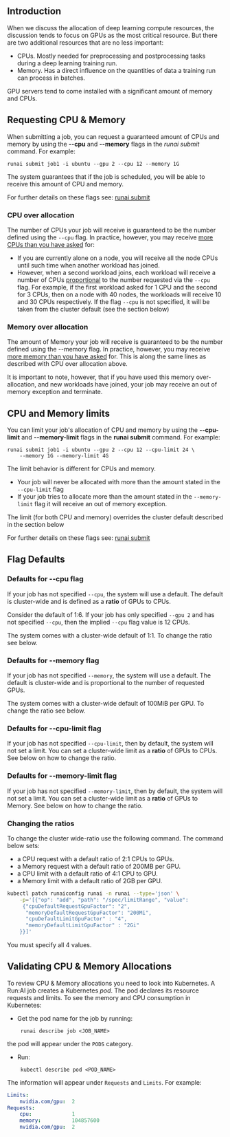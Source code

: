 ## Introduction

When we discuss the allocation of deep learning compute resources, the discussion tends to focus on GPUs as the most critical resource. But there are two additional resources that are no less important:

*   CPUs. Mostly needed for preprocessing and postprocessing tasks during a deep learning training run.
*   Memory. Has a direct influence on the quantities of data a training run can process in batches.

GPU servers tend to come installed with a significant amount of memory and CPUs.

## Requesting CPU & Memory

When submitting a job, you can request a guaranteed amount of CPUs and memory by using the __--cpu__ and __--memory__ flags in the _runai submit_ command. For example:

``` 
runai submit job1 -i ubuntu --gpu 2 --cpu 12 --memory 1G
```

The system guarantees that if the job is scheduled, you will be able to receive this amount of CPU and memory.

For further details on these flags see: [runai submit](../cli-reference/runai-submit.md)

### CPU over allocation

The number of CPUs your job will receive is guaranteed to be the number defined using the `--cpu` flag. In practice, however, you may receive <ins>more CPUs than you have asked</ins> for:

*   If you are currently alone on a node, you will receive all the node CPUs until such time when another workload has joined.
*   However, when a second workload joins, each workload will receive a number of CPUs <ins>proportional</ins> to the number requested via the `--cpu` flag. For example, if the first workload asked for 1 CPU and the second for 3 CPUs, then on a node with 40 nodes, the workloads will receive 10 and 30 CPUs respectively. If the flag `--cpu` is not specified, it will be taken from the cluster default (see the section below)

### Memory over allocation

The amount of Memory your job will receive is guaranteed to be the number defined using the --memory flag. In practice, however, you may receive <ins>more memory than you have asked</ins> for. This is along the same lines as described with CPU over allocation above.

It is important to note, however, that if you have used this memory over-allocation, and new workloads have joined, your job may receive an out of memory exception and terminate.

## CPU and Memory limits

You can limit your job's allocation of CPU and memory by using the __--cpu-limit__ and __--memory-limit__ flags in the __runai submit__ command. For example:

    runai submit job1 -i ubuntu --gpu 2 --cpu 12 --cpu-limit 24 \
        --memory 1G --memory-limit 4G

The limit behavior is different for CPUs and memory.

*   Your job will never be allocated with more than the amount stated in the `--cpu-limit` flag
*   If your job tries to allocate more than the amount stated in the `--memory-limit` flag it will receive an out of memory exception.

The limit (for both CPU and memory) overrides the cluster default described in the section below

For further details on these flags see: [runai submit](../cli-reference/runai-submit.md)

## Flag Defaults

### Defaults for --cpu flag

If your job has not specified `--cpu`, the system will use a default. The default is cluster-wide and is defined as a __ratio__ of GPUs to CPUs.

Consider the default of 1:6. If your job has only specified `--gpu 2` and has not specified `--cpu`, then the implied `--cpu` flag value is 12 CPUs.

The system comes with a cluster-wide default of 1:1. To change the ratio see below.


### Defaults for --memory flag

If your job has not specified `--memory`, the system will use a default. The default is cluster-wide and is proportional to the number of requested GPUs.

The system comes with a cluster-wide default of 100MiB per GPU. To change the ratio see below.


### Defaults for --cpu-limit flag

If your job has not specified `--cpu-limit`, then by default, the system will not set a limit. You can set a cluster-wide limit as a __ratio__ of GPUs to CPUs. See below on how to change the ratio.



### Defaults for --memory-limit flag

If your job has not specified `--memory-limit`, then by default, the system will not set a limit. You can set a cluster-wide limit as a __ratio__ of GPUs to Memory. See below on how to change the ratio.


### Changing the ratios

To change the cluster wide-ratio use the following command. The command below sets:

* a CPU request with a default ratio of 2:1 CPUs to GPUs.
* a Memory request with a default ratio of 200MB per GPU.
* a CPU limit with a default ratio of 4:1 CPU to GPU.
* a Memory limit with a default ratio of 2GB per GPU. 

``` bash
kubectl patch runaiconfig runai -n runai --type='json' \
    -p='[{"op": "add", "path": "/spec/limitRange", "value": 
     {"cpuDefaultRequestGpuFactor": "2", 
      "memoryDefaultRequestGpuFactor": "200Mi",
      "cpuDefaultLimitGpuFactor" : "4",
      "memoryDefaultLimitGpuFactor" : "2Gi"
    }}]'
```
You must specify all 4 values. 


## Validating CPU & Memory Allocations

To review CPU & Memory allocations you need to look into Kubernetes. A Run:AI job creates a Kubernetes _pod_. The pod declares its resource requests and limits. To see the memory and CPU consumption in Kubernetes:

*  Get the pod name for the job by running: 

        runai describe job <JOB_NAME>

 the pod will appear under the `PODS` category. 

*  Run:

        kubectl describe pod <POD_NAME>
        
The information will appear under `Requests` and `Limits`. For example:

``` yaml
Limits:
    nvidia.com/gpu:  2
Requests:
    cpu:             1
    memory:          104857600
    nvidia.com/gpu:  2
```